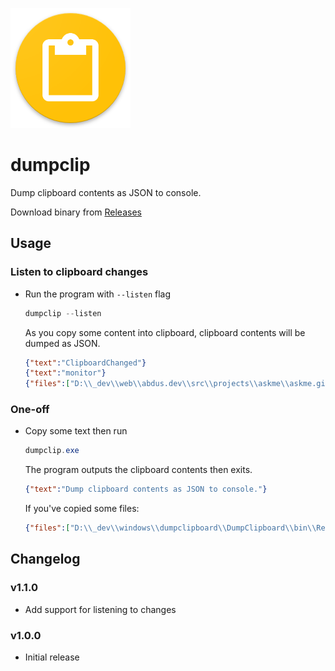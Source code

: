﻿![](./dumpclip.png)

# dumpclip

Dump clipboard contents as JSON to console.

Download binary from [Releases](https://github.com/abdusco/dumpclip/releases)

## Usage
### Listen to clipboard changes

- Run the program with `--listen` flag

  ```powershell
  dumpclip --listen
  ```
  
  As you copy some content into clipboard, clipboard contents will be dumped as JSON.

  ```json
  {"text":"ClipboardChanged"}
  {"text":"monitor"}
  {"files":["D:\\_dev\\web\\abdus.dev\\src\\projects\\askme\\askme.gif","D:\\_dev\\web\\abdus.dev\\src\\projects\\askme\\askme.md"]}
  ```
  
### One-off
- Copy some text then run
  ```powershell
  dumpclip.exe
  ```
  The program outputs the clipboard contents then exits.
  ```json
  {"text":"Dump clipboard contents as JSON to console."}
  ```
  If you've copied some files:
  ```json
  {"files":["D:\\_dev\\windows\\dumpclipboard\\DumpClipboard\\bin\\Release\\dumpclip.exe","D:\\_dev\\windows\\dumpclipboard\\DumpClipboard\\bin\\Release\\dumpclip.pdb"]}
  ```
  
## Changelog

### v1.1.0
- Add support for listening to changes

### v1.0.0
- Initial release